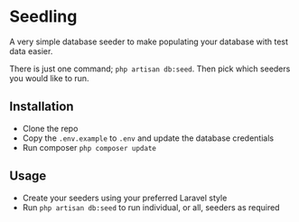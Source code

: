# Seedling

A very simple database seeder to make populating your database with test data easier.

There is just one command; `php artisan db:seed`. Then pick which seeders you would like to run.

## Installation

- Clone the repo
- Copy the `.env.example` to `.env` and update the database credentials
- Run composer `php composer update`

## Usage

- Create your seeders using your preferred Laravel style
- Run `php artisan db:seed` to run individual, or all, seeders as required
